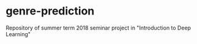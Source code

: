 # genre-prediction
Repository of summer term 2018 seminar project in "Introduction to Deep Learning"
